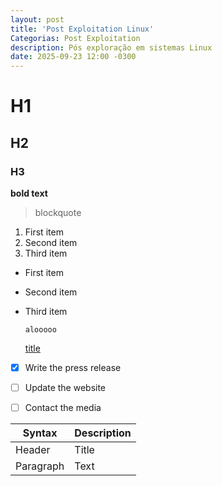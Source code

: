 ```yaml
---
layout: post
title: 'Post Exploitation Linux'
Categorias: Post Exploitation
description: Pós exploração em sistemas Linux
date: 2025-09-23 12:00 -0300
---
```

# H1
## H2
### H3

**bold text**

> blockquote

1. First item
2. Second item
3. Third item

- First item
- Second item
- Third item

  `alooooo`

  [title](https://www.example.com)

- [x] Write the press release
- [ ] Update the website
- [ ] Contact the media


| Syntax | Description |
| ----------- | ----------- |
| Header | Title |
| Paragraph | Text |

  

